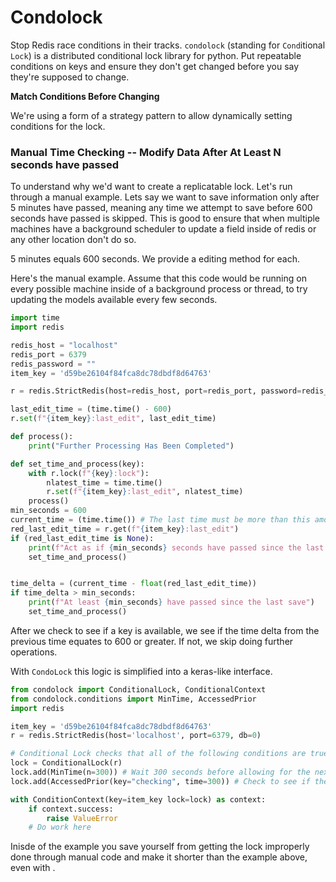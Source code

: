 # Condolock

Stop Redis race conditions in their tracks. `condolock` (standing for `Cond`itional `Lock`) is a distributed conditional lock library for python. Put repeatable conditions on keys and ensure they don't get changed before you say they're supposed to change. 

**Match Conditions Before Changing**


We're using a form of a strategy pattern to allow dynamically setting conditions for the lock.


### Manual Time Checking -- Modify Data After At Least N seconds have passed

To understand why we'd want to create a replicatable lock. Let's run through a manual example. Lets say we want to save information only after 5 minutes have passed, meaning any time we attempt to save before 600 seconds have passed is skipped. This is good to ensure that when multiple machines have a background scheduler to update a field inside of redis or any other location don't do so. 


5 minutes equals 600 seconds. We provide a editing method for each.


Here's the manual example. Assume that this code would be running on every possible machine inside of a background process or thread, to try updating the models available every few seconds.
```py
import time
import redis

redis_host = "localhost"
redis_port = 6379
redis_password = ""
item_key = 'd59be26104f84fca8dc78dbdf8d64763'

r = redis.StrictRedis(host=redis_host, port=redis_port, password=redis_password, decode_responses=True)

last_edit_time = (time.time() - 600)
r.set(f"{item_key}:last_edit", last_edit_time)

def process():
    print("Further Processing Has Been Completed")

def set_time_and_process(key):
    with r.lock(f"{key}:lock"):
        nlatest_time = time.time()
        r.set(f"{item_key}:last_edit", nlatest_time)
    process()
min_seconds = 600
current_time = (time.time()) # The last time must be more than this amount of time
red_last_edit_time = r.get(f"{item_key}:last_edit")
if (red_last_edit_time is None):
    print(f"Act as if {min_seconds} seconds have passed since the last timestamp")
    set_time_and_process()


time_delta = (current_time - float(red_last_edit_time))
if time_delta > min_seconds:
    print(f"At least {min_seconds} have passed since the last save")
    set_time_and_process()
```

After we check to see if a key is available, we see if the time delta from the previous time equates to 600 or greater. If not, we skip doing further operations.


With `CondoLock` this logic is simplified into a keras-like interface.

```py
from condolock import ConditionalLock, ConditionalContext
from condolock.conditions import MinTime, AccessedPrior
import redis

item_key = 'd59be26104f84fca8dc78dbdf8d64763'
r = redis.StrictRedis(host='localhost', port=6379, db=0)

# Conditional Lock checks that all of the following conditions are true before allowing usage
lock = ConditionalLock(r)
lock.add(MinTime(n=300)) # Wait 300 seconds before allowing for the next update
lock.add(AccessedPrior(key="checking", time=300)) # Check to see if the key was worked on in a given amount of time, and that it was true.

with ConditionContext(key=item_key lock=lock) as context:
    if context.success:
        raise ValueError
    # Do work here
```


Inisde of the example you save yourself from getting the lock improperly done through manual code and make it shorter than the example above, even with .
